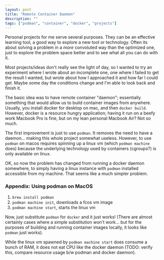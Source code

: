 ```yaml
---
layout: post
title: "Remote Container Daemon"
description: ""
tags: ["podman", "container", "docker", "projects"]
---
```


Personal projects for me serve several purposes. They can be an effective learning tool, a good way to explore a new 
tool or technology. Often its about solving a problem in a *more* convoluted way than the optimized one, just to 
explore the problem space better and to see what all you can do with it. 


Most projects/ideas don't really see the light of day, so I wanted to try an experiment where I wrote about an 
incomplete one, one where I failed to get the result I wanted, but wrote about how I approached it and how far I could
get. Maybe some day the conditions change and I'm able to look back and finish it.

The basic idea was to have remote container "daemon"; essentially something that would allow us to build container 
images from anywhere. Usually, you install docker for desktop on mac, and then `docker build`. However, docker is a 
resource hungry application; having it run on a beefy work Macbook Pro is fine, but on my lean personal Macbook Air?
Not so much.

The first improvement is just to use `podman`. It removes the need to have a daemon... making this whole project 
somewhat useless. However, to use `podman` on macos requires spinning up a linux vm (which `podman machine` does) 
because the underlying technology used by containers (cgroups?) is only available on linux.

OK, so now the problem has changed from running a docker daemon somewhere, to simply having a linux instance with 
`podman` installed accessible from my machine. That seems like a much simpler problem.

### Appendix: Using podman on MacOS

1. `brew install podman`
2. `podman machine init`, downloads a fcos vm image
3. `podman machine start`, starts the linux vm

Now, just substitute `podman` for `docker` and it just works! (There are almost certainly cases where a simple 
substitution won't work... but for the purposes of building and running container images locally, it looks like 
`podman` just works).


While the linux vm spawned by `podman machine start` does consume a bunch of RAM, it does not eat CPU like the docker
daemon (TODO: verify this, compare resource usage b/w podman and docker daemon).